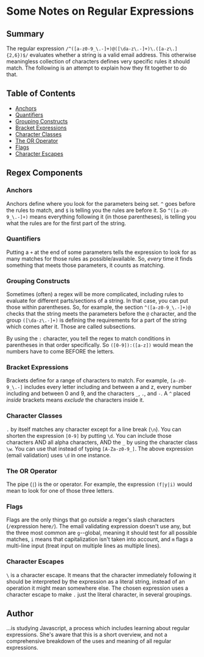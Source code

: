 # Some Notes on Regular Expressions

## Summary
The regular expression `/^([a-z0-9_\.-]+)@([\da-z\.-]+)\.([a-z\.]{2,6})$/` evaluates whether a string is a valid email address. This otherwise meaningless collection of characters defines very specific rules it should match. The following is an attempt to explain how they fit together to do that.

## Table of Contents
- [Anchors](#anchors)
- [Quantifiers](#quantifiers)
- [Grouping Constructs](#grouping-constructs)
- [Bracket Expressions](#bracket-expressions)
- [Character Classes](#character-classes)
- [The OR Operator](#the-or-operator)
- [Flags](#flags)
- [Character Escapes](#character-escapes)

## Regex Components

### Anchors
Anchors define where you look for the parameters being set. `^` goes before the rules to match, and `$` is telling you the rules are before it.
So `^([a-z0-9_\.-]+)` means everything following it (in those parentheses), is telling you what the rules are for the first part of the string.


### Quantifiers
Putting a `+` at the end of some parameters tells the expression to look for as many matches for those rules as possible/available. So, *every* time it finds something that meets those parameters, it counts as matching.

### Grouping Constructs
Sometimes (often) a regex will be more complicated, including rules to evaluate for different parts/sections of a string. In that case, you can put those within parentheses. So, for example, the section `^([a-z0-9_\.-]+)@` checks that the string meets the parameters before the `@` character, and the group `([\da-z\.-]+)` is defining the requirements for a part of the string which comes after it. Those are called subsections.

By using the `:` character, you tell the regex to match conditions in parentheses in that order specifically. So `([0-9]):([a-z])` would mean the numbers have to come BEFORE the letters.

### Bracket Expressions
Brackets define for a range of characters to match. For example, `[a-z0-9_\.-]` includes every letter including and between a and z, every number including and between 0 and 9, and the characters `_`, `.`, and `-`.  A `^` placed *inside* brackets means *exclude* the characters inside it.

### Character Classes
`.` by itself matches any character except for a line break (`\n`). You can shorten the expression `[0-9]` by putting `\d`. You can include those characters AND all alpha characters, AND the `_` by using the character class `\w`. You can use that instead of typing `[A-Za-z0-9_]`. The above expression (email validation) uses `\d` in one instance. 


### The OR Operator
The pipe (`|`) is the or operator. For example, the expression `(f|y|i)` would mean to look for one of those three letters.

### Flags
Flags are the only things that go *outside* a regex's slash characters (`/`expression here`/`). The email validating expression doesn't use any, but the three most common are `g`--global, meaning it should test for all possible matches, `i` means that capitalization isn't taken into account, and `m` flags a multi-line input (treat input on multiple lines as multiple lines).

### Character Escapes
`\` is a character escape. It means that the character immediately following it should be interpreted by the expression as a literal string, instead of an operation it might mean somewhere else. The chosen expression uses a character escape to make `.` just the literal character, in several groupings.

## Author
...is studying Javascript, a process which includes learning about regular expressions. She's aware that this is a short overview, and not a comprehensive breakdown of the uses and meaning of all regular expressions. 
